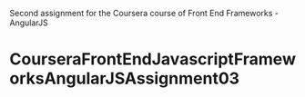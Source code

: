 Second assignment for the Coursera course of Front End Frameworks - AngularJS
# CourseraFrontEndJavascriptFrameworksAngularJSAssignment03
